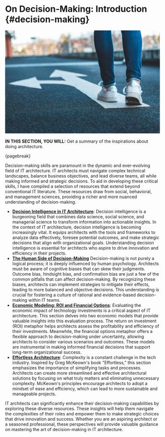 

# On Decision-Making: Introduction {#decision-making}

![image by istock](assets/images/iStock-1138420319.jpg)

**IN THIS SECTION, YOU WILL:**  Get a summary of the inspirations about doing architecture.

{pagebreak}

Decision-making skills are paramount in the dynamic and ever-evolving field of IT architecture. IT architects must navigate complex technical landscapes, balance business objectives, and lead diverse teams, all while making informed and strategic decisions. To aid in developing these critical skills, I have compiled a selection of resources that extend beyond conventional IT literature. These resources draw from social, behavioral, and management sciences, providing a richer and more nuanced understanding of decision-making.

* **[Decision Intelligence in IT Architecture](#decision-intelligence)**: Decision intelligence is a burgeoning field that combines data science, social science, and managerial science to transform information into actionable insights. In the context of IT architecture, decision intelligence is becoming increasingly vital. It equips architects with the tools and frameworks to analyze data effectively, foresee potential outcomes, and make strategic decisions that align with organizational goals. Understanding decision intelligence is essential for architects who aspire to drive innovation and efficiency in their projects.
* **[The Human Side of Decision-Making](#human-decisions)** Decision-making is not purely a logical process; it is deeply influenced by human psychology. Architects must be aware of cognitive biases that can skew their judgments. Outcome bias, hindsight bias, and confirmation bias are just a few of the common pitfalls that can affect decision-making. By recognizing these biases, architects can implement strategies to mitigate their effects, leading to more balanced and objective decisions. This understanding is crucial for fostering a culture of rational and evidence-based decision-making within IT teams.
* **[Economic Modeling: ROI and Financial Options](#economics)**: Evaluating the economic impact of technology investments is a critical aspect of IT architecture. This section delves into two economic models that provide valuable insights into this evaluation process. The return on investment (ROI) metaphor helps architects assess the profitability and efficiency of their investments. Meanwhile, the financial options metaphor offers a flexible approach to decision-making under uncertainty, allowing architects to consider various scenarios and outcomes. These models are instrumental in making informed financial decisions that support long-term organizational success.
* **[Effortless Architecture](#effortless)**: Complexity is a constant challenge in the tech industry. Inspired by Greg McKeown's book "Effortless," this section emphasizes the importance of simplifying tasks and processes. Architects can create more streamlined and effective architectural solutions by focusing on what truly matters and eliminating unnecessary complexity. McKeown's principles encourage architects to adopt a mindset of ease and efficiency, which can lead to more sustainable and manageable projects.

IT architects can significantly enhance their decision-making capabilities by exploring these diverse resources. These insights will help them navigate the complexities of their roles and empower them to make strategic choices that drive innovation and success. Whether you are an aspiring architect or a seasoned professional, these perspectives will provide valuable guidance on mastering the art of decision-making in IT architecture.